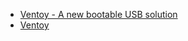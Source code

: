 * [Ventoy - A new bootable USB solution](https://www.ventoy.net/)
* [Ventoy](https://github.com/ventoy/Ventoy)
